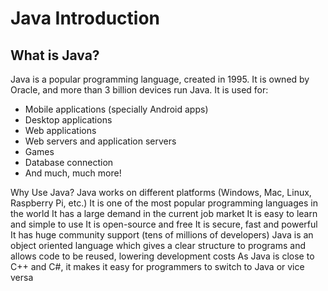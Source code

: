 # Java Introduction

## What is Java?
Java is a popular programming language, created in 1995.
It is owned by Oracle, and more than 3 billion devices run Java.
It is used for:

- Mobile applications (specially Android apps)
- Desktop applications
- Web applications
- Web servers and application servers
- Games
- Database connection
- And much, much more!

Why Use Java?
Java works on different platforms (Windows, Mac, Linux, Raspberry Pi, etc.)
It is one of the most popular programming languages in the world
It has a large demand in the current job market
It is easy to learn and simple to use
It is open-source and free
It is secure, fast and powerful
It has huge community support (tens of millions of developers)
Java is an object oriented language which gives a clear structure to programs and allows code to be reused, lowering development costs
As Java is close to C++ and C#, it makes it easy for programmers to switch to Java or vice versa
